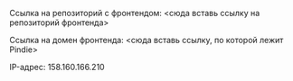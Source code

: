 Ссылка на репозиторий с фронтендом: <сюда вставь ссылку на репозиторий фронтенда>

Ссылка на домен фронтенда: <сюда вставь ссылку, по которой лежит Pindie>

IP-адрес: 158.160.166.210
